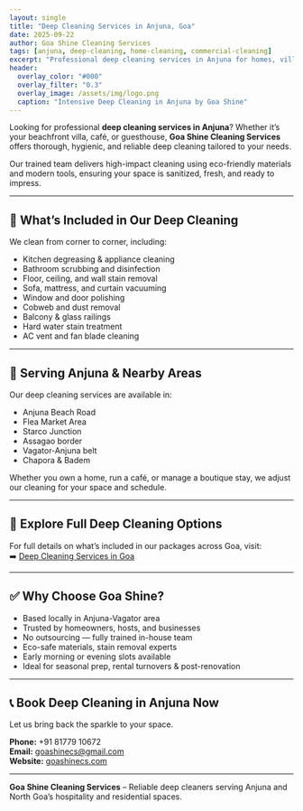 ```yaml
---
layout: single
title: "Deep Cleaning Services in Anjuna, Goa"
date: 2025-09-22
author: Goa Shine Cleaning Services
tags: [anjuna, deep-cleaning, home-cleaning, commercial-cleaning]
excerpt: "Professional deep cleaning services in Anjuna for homes, villas, restaurants, and commercial properties."
header:
  overlay_color: "#000"
  overlay_filter: "0.3"
  overlay_image: /assets/img/logo.png
  caption: "Intensive Deep Cleaning in Anjuna by Goa Shine"
---
```


Looking for professional **deep cleaning services in Anjuna**? Whether it’s your beachfront villa, café, or guesthouse, **Goa Shine Cleaning Services** offers thorough, hygienic, and reliable deep cleaning tailored to your needs.

Our trained team delivers high-impact cleaning using eco-friendly materials and modern tools, ensuring your space is sanitized, fresh, and ready to impress.

---

## 🧽 What’s Included in Our Deep Cleaning

We clean from corner to corner, including:

- Kitchen degreasing & appliance cleaning  
- Bathroom scrubbing and disinfection  
- Floor, ceiling, and wall stain removal  
- Sofa, mattress, and curtain vacuuming  
- Window and door polishing  
- Cobweb and dust removal  
- Balcony & glass railings  
- Hard water stain treatment  
- AC vent and fan blade cleaning

---

## 📍 Serving Anjuna & Nearby Areas

Our deep cleaning services are available in:

- Anjuna Beach Road  
- Flea Market Area  
- Starco Junction  
- Assagao border  
- Vagator-Anjuna belt  
- Chapora & Badem  

Whether you own a home, run a café, or manage a boutique stay, we adjust our cleaning for your space and schedule.

---

## 🔗 Explore Full Deep Cleaning Options

For full details on what’s included in our packages across Goa, visit:  
➡️ [Deep Cleaning Services in Goa](https://goashinecs.com/deep-cleaning-services-goa)

---

## ✅ Why Choose Goa Shine?

- Based locally in Anjuna-Vagator area  
- Trusted by homeowners, hosts, and businesses  
- No outsourcing — fully trained in-house team  
- Eco-safe materials, stain removal experts  
- Early morning or evening slots available  
- Ideal for seasonal prep, rental turnovers & post-renovation

---

## 📞 Book Deep Cleaning in Anjuna Now

Let us bring back the sparkle to your space.

**Phone:** +91 81779 10672  
**Email:** [goashinecs@gmail.com](mailto:goashinecs@gmail.com)  
**Website:** [goashinecs.com](https://goashinecs.com)

---

**Goa Shine Cleaning Services** – Reliable deep cleaners serving Anjuna and North Goa’s hospitality and residential spaces.

